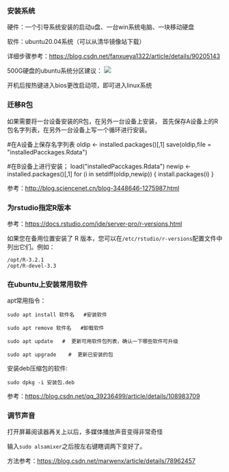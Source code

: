 ### 安装系统
硬件：一个引导系统安装的启动u盘、一台win系统电脑、一块移动硬盘

软件：ubuntu20.04系统（可以从清华镜像站下载）

详细步骤参考：https://blog.csdn.net/fanxueya1322/article/details/90205143

500G硬盘的ubuntu系统分区建议：
![](https://files.mdnice.com/user/20439/c39e8c00-8634-4204-aaae-7ecdc5b7b7a7.png)

开机后按热键进入bios更改启动项，即可进入linux系统

### 迁移R包
如果需要将一台设备安装的R包，在另外一台设备上安装，
首先保存A设备上的R包名字列表，在另外一台设备上写一个循环进行安装。

#在A设备上保存名字列表
oldip <- installed.packages()[,1]
save(oldip,file = "installedPacckages.Rdata")

#在B设备上进行安装；
load("installedPacckages.Rdata")
newip <- installed.packages()[,1]
 for (i in setdiff(oldip,newip)) {
  install.packages(i)
}

参考：http://blog.sciencenet.cn/blog-3448646-1275987.html

### 为rstudio指定R版本

参考：https://docs.rstudio.com/ide/server-pro/r-versions.html

如果您在备用位置安装了 R 版本，您可以在``/etc/rstudio/r-versions``配置文件中列出它们。例如：

```
/opt/R-3.2.1
/opt/R-devel-3.3
```

### 在ubuntu上安装常用软件

apt常用指令：

```
sudo apt install 软件名   #安装软件

sudo apt remove 软件名   #卸载软件

sudo apt update   #  更新可用软件包列表，确认一下哪些软件可升级

sudo apt upgrade    #  更新已安装的包
```
安装deb压缩包的软件:
```
sudo dpkg -i 安装包.deb
```

参考：https://blog.csdn.net/qq_39236499/article/details/108983709

### 调节声音
打开屏幕阅读器再关上以后，多媒体播放声音变得非常奇怪

输入`sudo alsamixer`之后按左右键瞎调两下变好了。

方法参考：https://blog.csdn.net/marwenx/article/details/78962457
